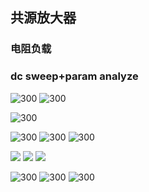 ## 共源放大器
### 电阻负载
### dc sweep+param analyze
![300](https://raw.githubusercontent.com/acdefg/cdn/main/obsidian/20230414212952.png)
![300](https://raw.githubusercontent.com/acdefg/cdn/main/obsidian/20230414213051.png)

![300](https://raw.githubusercontent.com/acdefg/cdn/main/obsidian/20230414213123.png)

![300](https://raw.githubusercontent.com/acdefg/cdn/main/obsidian/20230414212903.png)
![300](https://raw.githubusercontent.com/acdefg/cdn/main/obsidian/20230414223115.png)
![300](https://raw.githubusercontent.com/acdefg/cdn/main/obsidian/20230414223258.png)

![](https://raw.githubusercontent.com/acdefg/cdn/main/obsidian/20230414223554.png)
![](https://raw.githubusercontent.com/acdefg/cdn/main/obsidian/20230414233358.png)
![](https://raw.githubusercontent.com/acdefg/cdn/main/obsidian/20230414234955.png)

![300](https://raw.githubusercontent.com/acdefg/cdn/main/obsidian/20230414235114.png)
![300](https://raw.githubusercontent.com/acdefg/cdn/main/obsidian/20230414235158.png)
![300](https://raw.githubusercontent.com/acdefg/cdn/main/obsidian/20230414235544.png)


